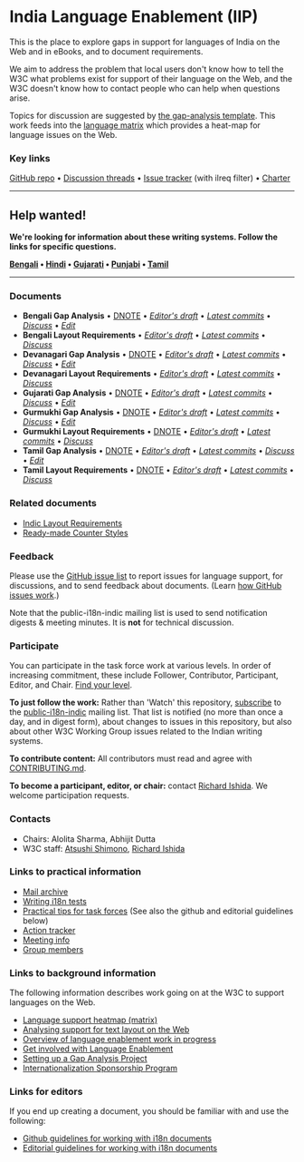 # India Language Enablement (IIP)

This is the place to explore gaps in support for languages of India on the Web and in eBooks, and to document requirements.

We aim to address the problem that local users don't know how to tell the W3C what problems exist for support of their language on the Web, and the W3C doesn't know how to contact people who can help when questions arise.

Topics for discussion are suggested by [the gap-analysis template](https://www.w3.org/International/i18n-activity/templates/gap-analysis/gap-analysis_template.html). This work feeds into the [language matrix](https://www.w3.org/International/typography/gap-analysis/language-matrix.html) which provides a heat-map for language issues on the Web.


### Key links
[GitHub repo](https://github.com/w3c/iip) • [Discussion threads](https://github.com/w3c/iip/issues) • [Issue tracker](https://www.w3.org/International/i18n-activity/textlayout/?filter=ilreq) (with ilreq filter) • [Charter](https://www.w3.org/International/iip/charter/)

---

## Help wanted! ###
**We're looking for information about these writing systems. Follow the links for specific questions.**

**[Bengali](https://github.com/w3c/iip/issues?q=is%3Aissue+is%3Aopen+label%3Al%3Abn+label%3Aquestion) • [Hindi](https://github.com/w3c/iip/issues?q=is%3Aissue+is%3Aopen+label%3Al%3Ahi+label%3Aquestion) • [Gujarati](https://github.com/w3c/iip/issues?q=is%3Aissue+is%3Aopen+label%3Al%3Agu+label%3Aquestion) • [Punjabi](https://github.com/w3c/iip/issues?q=is%3Aissue+is%3Aopen+label%3Al%3Apa-guru+label%3Aquestion) • [Tamil](https://github.com/w3c/iip/issues?q=is%3Aissue+is%3Aopen+label%3Al%3Ata+label%3Aquestion)**

---

### Documents
- **Bengali Gap Analysis** • [DNOTE](https://www.w3.org/TR/beng-gap) • [*Editor's draft*](https://www.w3.org/International/ilreq/gap-analysis/beng-gap) • [*Latest commits*](https://github.com/w3c/iip/commits/gh-pages/gap-analysis/beng-gap.html) • [*Discuss*](https://github.com/w3c/iip/labels/l:bengali) • [*Edit*](https://github.com/w3c/iip/labels/doc%3Abeng)
- **Bengali Layout Requirements** • [*Editor's draft*](https://www.w3.org/International/ilreq/bengali/) • [*Latest commits*](https://github.com/w3c/iip/commits/gh-pages/bengali/index.html) • [*Discuss*](https://github.com/w3c/iip/labels/l:bengali)
- **Devanagari Gap Analysis** • [DNOTE](https://www.w3.org/TR/deva-gap) • [*Editor's draft*](https://www.w3.org/International/ilreq/gap-analysis/deva-gap) • [*Latest commits*](https://github.com/w3c/iip/commits/gh-pages/gap-analysis/deva-gap.html) • [*Discuss*](https://github.com/w3c/iip/labels/l:devanagari) • [*Edit*](https://github.com/w3c/iip/labels/doc%3Adeva)
- **Devanagari Layout Requirements** • [*Editor's draft*](https://www.w3.org/International/ilreq/devanagari/) • [*Latest commits*](https://github.com/w3c/iip/commits/gh-pages/devanagari/index.html) • [*Discuss*](https://github.com/w3c/iip/labels/l:devanagari)
- **Gujarati Gap Analysis** • [DNOTE](https://www.w3.org/TR/gujr-gap) • [*Editor's draft*](https://www.w3.org/International/ilreq/gap-analysis/gujr-gap) • [*Latest commits*](https://github.com/w3c/iip/commits/gh-pages/gap-analysis/gujr-gap.html) • [*Discuss*](https://github.com/w3c/iip/labels/l:gujr) • [*Edit*](https://github.com/w3c/iip/labels/doc%3Agujr)
- **Gurmukhi Gap Analysis** • [DNOTE](https://www.w3.org/TR/guru-gap) • [*Editor's draft*](https://www.w3.org/International/ilreq/gap-analysis/guru-gap) • [*Latest commits*](https://github.com/w3c/iip/commits/gh-pages/gap-analysis/guru-gap.html) • [*Discuss*](https://github.com/w3c/iip/labels/l:guru) • [*Edit*](https://github.com/w3c/iip/labels/doc%3Aguru)
- **Gurmukhi Layout Requirements** • [DNOTE](https://www.w3.org/TR/guru-lreq) • [*Editor's draft*](https://www.w3.org/International/ilreq/gurmukhi/) • [*Latest commits*](https://github.com/w3c/iip/commits/gh-pages/gurmukhi/index.html) • [*Discuss*](https://github.com/w3c/iip/labels/l:guru)
- **Tamil Gap Analysis** • [DNOTE](https://www.w3.org/TR/taml-gap) • [*Editor's draft*](https://www.w3.org/International/ilreq/gap-analysis/taml-gap) • [*Latest commits*](https://github.com/w3c/iip/commits/gh-pages/gap-analysis/taml-gap.html) • [*Discuss*](https://github.com/w3c/iip/labels/l:tamil) • [*Edit*](https://github.com/w3c/iip/labels/doc%3Ataml)
- **Tamil Layout Requirements** • [DNOTE](https://www.w3.org/TR/ilreq-taml) • [*Editor's draft*](https://www.w3.org/International/ilreq/tamil/) • [*Latest commits*](https://github.com/w3c/iip/commits/gh-pages/tamil/index.html) • [*Discuss*](https://github.com/w3c/iip/labels/l:tamil)


### Related documents
- [Indic Layout Requirements](https://www.w3.org/TR/ilreq/)
- [Ready-made Counter Styles](https://www.w3.org/TR/predefined-counter-styles/)


### Feedback
Please use the [GitHub issue list](https://github.com/w3c/iip/issues) to report issues for language support, for discussions, and to send feedback about documents. (Learn [how GitHub issues work](https://www.w3.org/International/i18n-activity/guidelines/issues.html).)

Note that the public-i18n-indic mailing list is used to send notification digests & meeting minutes. It is **not** for technical discussion.


### Participate
You can participate in the task force work at various levels. In order of increasing commitment, these include Follower, Contributor, Participant, Editor, and Chair. [Find your level](https://www.w3.org/International/i18n-drafts/pages/task_force_roles).

**To just follow the work:** Rather than 'Watch' this repository, [subscribe](mailto:public-i18n-indic-request@w3.org?subject=subscribe) to the [public-i18n-indic](https://lists.w3.org/Archives/Public/public-i18n-indic/) mailing list. That list is notified (no more than once a day, and in digest form), about changes to issues in this repository, but also about other W3C Working Group issues related to the Indian writing systems.

**To contribute content:** All contributors must read and agree with [CONTRIBUTING.md](CONTRIBUTING.md).

**To become a participant, editor, or chair:** contact [Richard Ishida](mailto:ishida@w3.org). We welcome participation requests.


### Contacts

- Chairs: Alolita Sharma, Abhijit Dutta
- W3C staff: [Atsushi Shimono](mailto:atsushi@w3.org), [Richard Ishida](mailto:ishida@w3.org)


### Links to practical information
- [Mail archive](https://lists.w3.org/Archives/Public/public-i18n-indic/)
- [Writing i18n tests](https://github.com/w3c/i18n-activity/wiki/Writing-i18n-tests)
- [Practical tips for task forces](https://www.w3.org/International/i18n-activity/guidelines/process.html) (See also the github and editorial guidelines below)
- [Action tracker](https://www.w3.org/International/groups/indic-layout/track/actions/open)
- [Meeting info](https://www.w3.org/2017/07/ilreq-meeting-info.html)
- [Group members](https://www.w3.org/2000/09/dbwg/details?group=104979&public=1) 


### Links to background information
The following information describes work going on at the W3C to support languages on the Web.
- [Language support heatmap (matrix)](https://www.w3.org/International/typography/gap-analysis/language-matrix.html)
- [Analysing support for text layout on the Web](https://www.w3.org/International/i18n-drafts/nav/languagedev)
- [Overview of language enablement work in progress](https://www.w3.org/International/i18n-drafts/nav/languagedev)
- [Get involved with Language Enablement](https://www.w3.org/International/i18n-drafts/pages/languagedev_participation)
- [Setting up a Gap Analysis Project](https://github.com/w3c/typography/wiki/Setting-up-a-Gap-Analysis-Project)
- [Internationalization Sponsorship Program](https://www.w3.org/International/sponsorship/)


### Links for editors
If you end up creating a document, you should be familiar with and use the following:

- [Github guidelines for working with i18n documents](https://www.w3.org/International/i18n-activity/guidelines/github)
- [Editorial guidelines for working with i18n documents](https://www.w3.org/International/i18n-activity/guidelines/editing)
